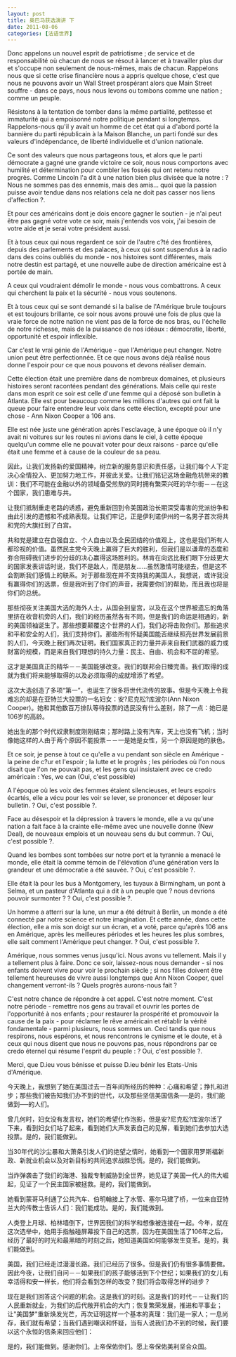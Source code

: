 ```yaml
---
layout: post
title: 奥巴马获选演讲 下
date: 2011-08-06
categories: [法语世界]  
---
```


Donc appelons un nouvel esprit de patriotisme ; de service et de responsabilité où chacun de nous se résout à lancer et à travailler plus dur et s'occupe non seulement de nous-mêmes, mais de chacun. Rappelons nous que si cette crise financière nous a appris quelque chose, c'est que nous ne pouvons avoir un Wall Street prospérant alors que Main Street souffre - dans ce pays, nous nous levons ou tombons comme une nation ; comme un peuple.

Résistons à la tentation de tomber dans la même partialité, petitesse et immaturité qui a empoisonné notre politique pendant si longtemps. Rappelons-nous qu'il y avait un homme de cet état qui a d'abord porté la bannière du parti républicain à la Maison Blanche, un parti fondé sur des valeurs d'indépendance, de liberté individuelle et d'union nationale.

Ce sont des valeurs que nous partageons tous, et alors que le parti démocrate a gagné une grande victoire ce soir, nous nous comportons avec humilité et détermination pour combler les fossés qui ont retenu notre progrès. Comme Lincoln l'a dit à une nation bien plus divisée que la notre : ? Nous ne sommes pas des ennemis, mais des amis... quoi que la passion puisse avoir tendue dans nos relations cela ne doit pas casser nos liens d'affection ?.

Et pour ces américains dont je dois encore gagner le soutien - je n'ai peut être pas gagné votre vote ce soir, mais j'entends vos voix, j'ai besoin de votre aide et je serai votre président aussi.

Et à tous ceux qui nous regardent ce soir de l'autre c?té des frontières, depuis des parlements et des palaces, à ceux qui sont suspendus à la radio dans des coins oubliés du monde - nos histoires sont différentes, mais notre destin est partagé, et une nouvelle aube de direction américaine est à portée de main.

A ceux qui voudraient démolir le monde - nous vous combattrons. A ceux qui cherchent la paix et la sécurité - nous vous soutenons.

Et à tous ceux qui se sont demandé si la balise de l'Amérique brule toujours et est toujours brillante, ce soir nous avons prouvé une fois de plus que la vraie force de notre nation ne vient pas de la force de nos bras, ou l'échelle de notre richesse, mais de la puissance de nos idéaux : démocratie, liberté, opportunité et espoir inflexible.

Car c'est le vrai génie de l'Amérique - que l'Amérique peut changer. Notre union peut être perfectionnée. Et ce que nous avons déjà réalisé nous donne l'espoir pour ce que nous pouvons et devons réaliser demain.

Cette élection était une première dans de nombreux domaines, et plusieurs histoires seront racontées pendant des générations. Mais celle qui reste dans mon esprit ce soir est celle d'une femme qui a déposé son bulletin à Atlanta. Elle est pour beaucoup comme les millions d'autres qui ont fait la queue pour faire entendre leur voix dans cette élection, excepté pour une chose - Ann Nixon Cooper a 106 ans.

Elle est née juste une génération après l'esclavage, à une époque où il n'y avait ni voitures sur les routes ni avions dans le ciel, à cette époque quelqu'un comme elle ne pouvait voter pour deux raisons - parce qu'elle était une femme et à cause de la couleur de sa peau.

因此，让我们发扬新的爱国精神，树立新的服务意识和责任感，让我们每个人下定决心全情投入、更加努力地工作，并彼此关爱。让我们铭记这场金融危机带来的教训：我们不可能在金融以外的领域备受煎熬的同时拥有繁荣兴旺的华尔街－－在这个国家，我们患难与共。

让我们抵制重走老路的诱惑，避免重新回到令美国政治长期深受毒害的党派纷争和由此引发的遗憾和不成熟表现。让我们牢记，正是伊利诺伊州的一名男子首次将共和党的大旗扛到了白宫。

共和党是建立在自强自立、个人自由以及全民团结的价值观上，这也是我们所有人都珍视的价值。虽然民主党今天晚上赢得了巨大的胜利，但我们是以谦卑的态度和弥合阻碍我们进步的分歧的决心赢得这场胜利的。林肯在向远比我们眼下分歧更大的国家发表讲话时说，我们不是敌人，而是朋友……虽然激情可能褪去，但是这不会割断我们感情上的联系。对于那些现在并不支持我的美国人，我想说，或许我没有赢得你们的选票，但是我听到了你们的声音，我需要你们的帮助，而且我也将是你们的总统。

那些彻夜关注美国大选的海外人士，从国会到皇宫，以及在这个世界被遗忘的角落里挤在收音机旁的人们，我们的经历虽然各有不同，但是我们的命运是相通的，新的美国领袖诞生了。那些想要颠覆这个世界的人们，我们必将击败你们。那些追求和平和安全的人们，我们支持你们。那些所有怀疑美国能否继续照亮世界发展前景的人们，今天晚上我们再次证明，我们国家真正的力量并非来自我们武器的威力或财富的规模，而是来自我们理想的持久力量：民主、自由、机会和不屈的希望。

这才是美国真正的精华－－美国能够改变。我们的联邦会日臻完善。我们取得的成就为我们将来能够取得的以及必须取得的成就增添了希望。

这次大选创造了多项“第一”，也诞生了很多将世代流传的故事。但是今天晚上令我难忘的却是在亚特兰大投票的一名妇女：安?尼克松?库波尔(Ann Nixon Cooper)。她和其他数百万排队等待投票的选民没有什么差别，除了一点：她已是106岁的高龄。

她出生的那个时代奴隶制度刚刚结束；那时路上没有汽车，天上也没有飞机；当时像她这样的人由于两个原因不能投票－－一是她是女性，另一个原因是她的肤色。

Et ce soir, je pense à tout ce qu'elle a vu pendant son siècle en Amérique - la peine de c?ur et l'espoir ; la lutte et le progrès ; les périodes où l'on nous disait que l'on ne pouvait pas, et les gens qui insistaient avec ce credo américain : Yes, we can (Oui, c'est possible)

A l'époque où les voix des femmes étaient silencieuses, et leurs espoirs écartés, elle a vécu pour les voir se lever, se prononcer et déposer leur bulletin. ? Oui, c'est possible ?.

Face au désespoir et la dépression à travers le monde, elle a vu qu'une nation a fait face à la crainte elle-même avec une nouvelle donne (New Deal), de nouveaux emplois et un nouveau sens du but commun. ? Oui, c'est possible ?.

Quand les bombes sont tombées sur notre port et la tyrannie a menacé le monde, elle était là comme témoin de l'élévation d'une génération vers la grandeur et une démocratie a été sauvée. ? Oui, c'est possible ?.

Elle était là pour les bus à Montgomery, les tuyaux à Birmingham, un pont à Selma, et un pasteur d'Atlanta qui a dit à un peuple que ? nous devrions pouvoir surmonter ? ? Oui, c'est possible ?.

Un homme a atterri sur la lune, un mur a été détruit à Berlin, un monde a été connecté par notre science et notre imagination. Et cette année, dans cette élection, elle a mis son doigt sur un écran, et a voté, parce qu'après 106 ans en Amérique, après les meilleures périodes et les heures les plus sombres, elle sait comment l'Amérique peut changer. ? Oui, c'est possible ?.

Amérique, nous sommes venus jusqu'ici. Nous avons vu tellement. Mais il y a tellement plus à faire. Donc ce soir, laissez-nous nous demander - si nos enfants doivent vivre pour voir le prochain siècle ; si nos filles doivent être tellement heureuses de vivre aussi longtemps que Ann Nixon Cooper, quel changement verront-ils ? Quels progrès aurons-nous fait ?

C'est notre chance de répondre à cet appel. C'est notre moment. C'est notre période - remettre nos gens au travail et ouvrir les portes de l'opportunité à nos enfants ; pour restaurer la prospérité et promouvoir la cause de la paix - pour réclamer le rêve américain et rétablir la vérité fondamentale - parmi plusieurs, nous sommes un. Ceci tandis que nous respirons, nous espérons, et nous rencontrons le cynisme et le doute, et à ceux qui nous disent que nous ne pouvons pas, nous répondrons par ce credo éternel qui résume l'esprit du peuple : ? Oui, c'est possible ?.

Merci, que D.ieu vous bénisse et puisse D.ieu bénir les Etats-Unis d'Amérique.

今天晚上，我想到了她在美国过去一百年间所经历的种种：心痛和希望；挣扎和进步；那些我们被告知我们办不到的世代，以及那些坚信美国信条──是的，我们能做到──的人们。

曾几何时，妇女没有发言权，她们的希望化作泡影，但是安?尼克松?库波尔活了下来，看到妇女们站了起来，看到她们大声发表自己的见解，看到她们去参加大选投票。是的，我们能做到。

当30年代的沙尘暴和大萧条引发人们的绝望之情时，她看到一个国家用罗斯福新政、新就业机会以及对新目标的共同追求战胜恐慌。是的，我们能做到。

当炸弹袭击了我们的海港、独裁专制威胁到全世界，她见证了美国一代人的伟大崛起，见证了一个民主国家被拯救。是的，我们能做到。

她看到蒙哥马利通了公共汽车、伯明翰接上了水管、塞尔马建了桥，一位来自亚特兰大的传教士告诉人们：我们能成功。是的，我们能做到。

人类登上月球、柏林墙倒下，世界因我们的科学和想像被连接在一起。今年，就在这次选举中，她用手指触碰屏幕投下自己的选票，因为在美国生活了106年之后，经历了最好的时光和最黑暗的时刻之后，她知道美国如何能够发生变革。是的，我们能做到。

美国，我们已经走过漫漫长路。我们已经历了很多。但是我们仍有很多事情要做。因此今夜，让我们自问－－如果我们的孩子能够活到下个世纪；如果我们的女儿有幸活得和安一样长，他们将会看到怎样的改变？我们将会取得怎样的进步？

现在是我们回答这个问题的机会。这是我们的时刻。这是我们的时代－－让我们的人民重新就业，为我们的后代敞开机会的大门；恢复繁荣发展，推进和平事业；让"美国梦"重新焕发光芒，再次证明这样一个基本的真理：我们是一家人；一息尚存，我们就有希望；当我们遇到嘲讽和怀疑，当有人说我们办不到的时候，我们要以这个永恒的信条来回应他们：

是的，我们能做到。感谢你们。上帝保佑你们。愿上帝保佑美利坚合众国。
